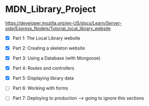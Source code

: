 # MDN_Library_Project

https://developer.mozilla.org/en-US/docs/Learn/Server-side/Express_Nodejs/Tutorial_local_library_website

- [x] Part 1: The Local Library website
- [x] Part 2: Creating a skeleton website
- [x] Part 3: Using a Database (with Mongoose)
- [x] Part 4: Routes and controllers
- [x] Part 5: Displaying library data
- [ ] Part 6: Working with forms
- [ ] Part 7: Deploying to production --> going to ignore this sections


